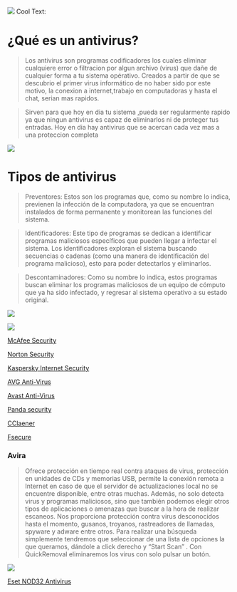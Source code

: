 ![](https://images.cooltext.com/5136751.png)
<a href="http://es.cooltext.com" target="_top"><img src="https://cooltext.com/images/ct_pixel.gif" width="80" height="15" alt="Cool Text: Generador de Logotipos y Gráficos." border="0" /></a>

# ¿Qué es un antivirus?

> Los antivirus son programas codificadores los cuales eliminar cualquiere error o filtracion por algun archivo (virus) que dañe de cualquier forma a tu sistema opérativo. Creados a partir de que se descubrio el primer virus informático de no haber sido por este motivo, la conexion a internet,trabajo en computadoras y hasta el chat, serian mas rapidos.

> Sirven para que hoy en dia tu sistema ,pueda ser regularmente rapido ya que ningun antivirus es capaz de eliminarlos ni de proteger tus entradas. Hoy en dia hay antivirus que se acercan cada vez mas a una proteccion completa

![](http://www.comofuncionatodo.net/wp-content/uploads/2015/06/como-funcionan-antivirus.jpg)

# Tipos de antivirus

> Preventores: Estos son los programas que, como su nombre lo indica, previenen la infección de la computadora, ya que se encuentran instalados de forma permanente y monitorean las funciones del sistema.

> Identificadores: Este tipo de programas se dedican a identificar programas maliciosos específicos que pueden llegar a infectar el sistema. Los identificadores exploran el sistema buscando secuencias o cadenas (como una manera de identificación del programa malicioso), esto para poder detectarlos y eliminarlos.

> Descontaminadores: Como su nombre lo indica, estos programas buscan eliminar los programas maliciosos de un equipo de cómputo que ya ha sido infectado, y regresar al sistema operativo a su estado original.

![](http://u.jimdo.com/www23/o/sfb9debcd89cb036d/img/i9b2aca697b24d7db/1358730234/std/image.png)

![](https://blogcortez.files.wordpress.com/2015/06/los-5-antivirus-mas-usados.jpg)

[McAfee Security](https://julianblas.github.io/Cierre-Bloque-2/Mcafee)

[Norton Security](https://julianblas.github.io/Cierre-Bloque-2/Norton)

[Kaspersky Internet Security](https://julianblas.github.io/Cierre-Bloque-2/Kaspersky)

[AVG Anti-Virus](https://julianblas.github.io/Cierre-Bloque-2/AVG)

[Avast Anti-Virus](https://julianblas.github.io/Cierre-Bloque-2/Avast)

[Panda security](https://julianblas.github.io/Cierre-Bloque-2/Panda)

[CClaener](https://julianblas.github.io/Cierre-Bloque-2/CCleaner)

[Fsecure](https://julianblas.github.io/Cierre-Bloque-2/Fsecure)

### Avira

>Ofrece protección en tiempo real contra ataques de virus, protección en unidades de CDs y memorias USB, permite la conexión remota a Internet en caso de que el servidor de actualizaciones local no se encuentre disponible, entre otras muchas.
Además, no solo detecta virus y programas maliciosos, sino que también podemos elegir otros tipos de aplicaciones o amenazas que buscar a la hora de realizar escaneos. Nos proporciona protección contra virus desconocidos hasta el momento, gusanos, troyanos, rastreadores de llamadas, spyware y adware entre otros. Para realizar una búsqueda simplemente tendremos que seleccionar de una lista de opciones la que queramos, dándole a click derecho y “Start Scan” . Con QuickRemoval eliminaremos los virus con solo pulsar un botón.

![](http://temosoft.com/wp-content/uploads/2017/12/avira-logo-678x381.png)

[Eset NOD32 Antivirus](https://julianblas.github.io/Cierre-Bloque-2/Esetn)

